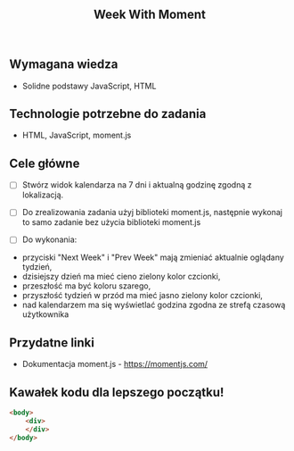 <h2 align="center">Week With Moment</h2>

<br>

## Wymagana wiedza

- Solidne podstawy JavaScript, HTML

## Technologie potrzebne do zadania

- HTML, JavaScript, moment.js

## Cele główne

* [ ] Stwórz widok kalendarza na 7 dni i aktualną godzinę zgodną z lokalizacją.
* [ ] Do zrealizowania zadania użyj biblioteki moment.js, następnie wykonaj to samo zadanie bez użycia biblioteki moment.js

* [ ] Do wykonania:
- przyciski "Next Week" i "Prev Week" mają zmieniać aktualnie oglądany tydzień,
- dzisiejszy dzień ma mieć cieno zielony kolor czcionki,
- przeszłość ma być koloru szarego,
- przyszłość tydzień w przód ma mieć jasno zielony kolor czcionki,
- nad kalendarzem ma się wyświetlać godzina zgodna ze strefą czasową użytkownika

## Przydatne linki

- Dokumentacja moment.js - https://momentjs.com/


## Kawałek kodu dla lepszego początku!
```html
<body>
    <div>
    </div>
</body>
```
